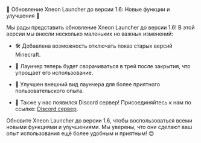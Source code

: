 🎉 Обновление Xneon Launcher до версии 1.6: Новые функции и улучшения 🚀

Мы рады представить обновление Xneon Launcher до версии 1.6! В этой версии мы внесли несколько маленьких но важных изменений:

- 🛠️ Добавлена возможность отключать показ старых версий Minecraft.

- 🔽 Лаунчер теперь будет сворачиваться в трей после закрытия, что упрощает его использование.

- 🎨 Улучшен внешний вид лаунчера для более приятного пользовательского опыта.

- 📢 Также у нас появился Discord сервер! Присоединяйтесь к нам по ссылке: [Discord сервер](https://discord.gg/6yymMa5RXa).

Обновите Xneon Launcher до версии 1.6, чтобы воспользоваться всеми новыми функциями и улучшениями. Мы уверены, что они сделают ваш опыт использования ещё более удобным и приятным! 😊

